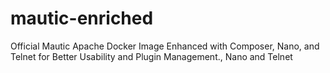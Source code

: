# mautic-enriched
Official Mautic Apache Docker Image Enhanced with Composer, Nano, and Telnet for Better Usability and Plugin Management., Nano and Telnet
